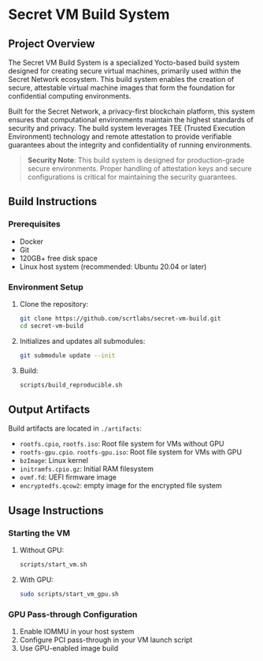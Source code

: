 # Secret VM Build System

## Project Overview
The Secret VM Build System is a specialized Yocto-based build system designed for creating secure virtual machines, primarily used within the Secret Network ecosystem. This build system enables the creation of secure, attestable virtual machine images that form the foundation for confidential computing environments.

Built for the Secret Network, a privacy-first blockchain platform, this system ensures that computational environments maintain the highest standards of security and privacy. The build system leverages TEE (Trusted Execution Environment) technology and remote attestation to provide verifiable guarantees about the integrity and confidentiality of running environments.

> **Security Note**: This build system is designed for production-grade secure environments. Proper handling of attestation keys and secure configurations is critical for maintaining the security guarantees.

## Build Instructions

### Prerequisites
- Docker
- Git
- 120GB+ free disk space
- Linux host system (recommended: Ubuntu 20.04 or later)

### Environment Setup
1. Clone the repository:
   ```bash
   git clone https://github.com/scrtlabs/secret-vm-build.git
   cd secret-vm-build
   ```

2. Initializes and updates all submodules:
   ```bash
   git submodule update --init
   ```

3. Build:
   ```bash
   scripts/build_reproducible.sh
   ```

## Output Artifacts

Build artifacts are located in `./artifacts`:
- `rootfs.cpio`, `rootfs.iso`: Root file system for VMs without GPU
- `rootfs-gpu.cpio`. `rootfs-gpu.iso`: Root file system for VMs with GPU
- `bzImage`: Linux kernel
- `initramfs.cpio.gz`: Initial RAM filesystem
- `ovmf.fd`: UEFI firmware image
- `encryptedfs.qcow2`: empty image for the encrypted file system

## Usage Instructions

### Starting the VM
1. Without GPU:
   ```bash
   scripts/start_vm.sh
   ```
2. With GPU:
   ```bash
   sudo scripts/start_vm_gpu.sh
   ```

### GPU Pass-through Configuration
1. Enable IOMMU in your host system
2. Configure PCI pass-through in your VM launch script
3. Use GPU-enabled image build
